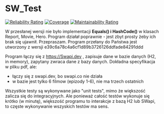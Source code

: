 # SW_Test

[![Reliability Rating](https://sonarcloud.io/api/project_badges/measure?project=pikolinianita_SW_Test&metric=reliability_rating)](https://sonarcloud.io/dashboard?id=pikolinianita_SW_Test)
[![Coverage](https://sonarcloud.io/api/project_badges/measure?project=pikolinianita_SW_Test&metric=coverage)](https://sonarcloud.io/dashboard?id=pikolinianita_SW_Test)
[![Maintainability Rating](https://sonarcloud.io/api/project_badges/measure?project=pikolinianita_SW_Test&metric=sqale_rating)](https://sonarcloud.io/dashboard?id=pikolinianita_SW_Test)

W przesłanej wersji nie było implementacji **Equals() i HashCode()** w klasach Report, Movie, Hero. Program działał poprawnie - jest zbyt prosty żeby ich brak się ujawnił. Przepraszam. Program przełany do Państwa jest utworzony z wersji e39c6a78c4a6cf1d89b3726126ddfade84291ddd

Program łączy się z <https://Swapi.dev> , zapisuje dane w bazie danych (H2, in memory), zapytany zwraca dane z bazy danych. Dokładna specyfikacja w pliku pdf, ale:
- łączy się z swapi.dev, bo swapi.co nie działa
- w bazie jest tylko 6 filmow (epizody 1-6), nie ma trzech ostatnich

Wszystkie testy są wykonywane jako "unit tests", mimo że większość zalicza się do integracyjnych. Ale ponieważ całość testów wykonuje się krótko (w minutę), większość programu to interakcje z bazą H2 lub SWapi, to częste wykonywanie wszyskich testów ma sens.

